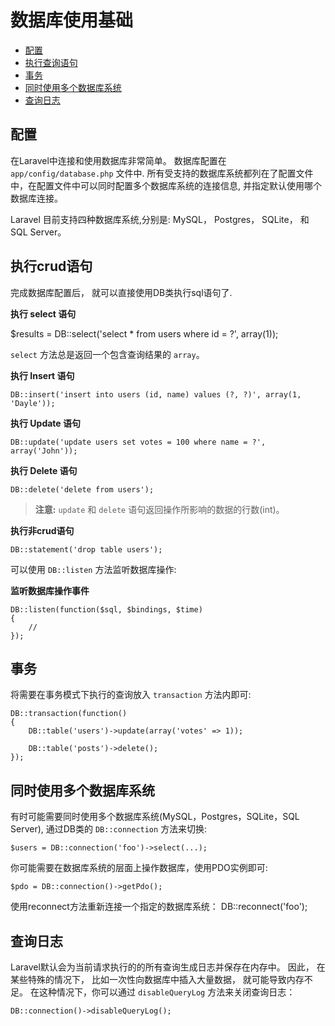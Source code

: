 # 数据库使用基础

- [配置](#configuration)
- [执行查询语句](#running-queries)
- [事务](#database-transactions)
- [同时使用多个数据库系统](#accessing-connections)
- [查询日志](#query-logging)

<a name="configuration"></a>
## 配置

在Laravel中连接和使用数据库非常简单。 数据库配置在 `app/config/database.php` 文件中. 所有受支持的数据库系统都列在了配置文件中，在配置文件中可以同时配置多个数据库系统的连接信息, 并指定默认使用哪个数据库连接。

Laravel 目前支持四种数据库系统,分别是: MySQL， Postgres， SQLite， 和 SQL Server。

<a name="running-queries"></a>
## 执行crud语句

完成数据库配置后， 就可以直接使用DB类执行sql语句了.

**执行 select 语句**

  $results = DB::select('select * from users where id = ?', array(1));

`select` 方法总是返回一个包含查询结果的 `array`。

**执行 Insert 语句**

	DB::insert('insert into users (id, name) values (?, ?)', array(1, 'Dayle'));

**执行 Update 语句**

	DB::update('update users set votes = 100 where name = ?', array('John'));

**执行 Delete 语句**

	DB::delete('delete from users');

> **注意:** `update` 和 `delete` 语句返回操作所影响的数据的行数(int)。

**执行非crud语句**

	DB::statement('drop table users');

可以使用 `DB::listen` 方法监听数据库操作:

**监听数据库操作事件**

	DB::listen(function($sql, $bindings, $time)
	{
		//
	});

<a name="database-transactions"></a>
## 事务

将需要在事务模式下执行的查询放入 `transaction` 方法内即可:

	DB::transaction(function()
	{
		DB::table('users')->update(array('votes' => 1));

		DB::table('posts')->delete();
	});

<a name="accessing-connections"></a>
## 同时使用多个数据库系统

有时可能需要同时使用多个数据库系统(MySQL，Postgres，SQLite，SQL Server), 通过DB类的 `DB::connection` 方法来切换:

	$users = DB::connection('foo')->select(...);

你可能需要在数据库系统的层面上操作数据库，使用PDO实例即可:

	$pdo = DB::connection()->getPdo();

使用reconnect方法重新连接一个指定的数据库系统：
	DB::reconnect('foo');

<a name="query-logging"></a>
## 查询日志

Laravel默认会为当前请求执行的的所有查询生成日志并保存在内存中。 因此， 在某些特殊的情况下， 比如一次性向数据库中插入大量数据， 就可能导致内存不足。 在这种情况下，你可以通过 `disableQueryLog` 方法来关闭查询日志：

	DB::connection()->disableQueryLog();
